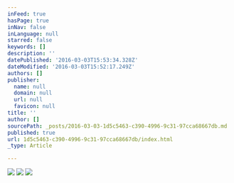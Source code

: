 ```yaml
---
inFeed: true
hasPage: true
inNav: false
inLanguage: null
starred: false
keywords: []
description: ''
datePublished: '2016-03-03T15:53:34.328Z'
dateModified: '2016-03-03T15:52:17.249Z'
authors: []
publisher:
  name: null
  domain: null
  url: null
  favicon: null
title: ''
author: []
sourcePath: _posts/2016-03-03-1d5c5463-c390-4996-9c31-97cca68667db.md
published: true
url: 1d5c5463-c390-4996-9c31-97cca68667db/index.html
_type: Article

---
```

![](https://the-grid-user-content.s3-us-west-2.amazonaws.com/d7ffd1a6-ac9f-445c-a99b-cdc5ac389ce5.jpg)
![](https://the-grid-user-content.s3-us-west-2.amazonaws.com/3ed68274-0971-4d35-ba05-333be26b337e.jpg)
![](https://the-grid-user-content.s3-us-west-2.amazonaws.com/11ffac18-ee44-47b8-8ed6-8fa8aacd3733.jpg)